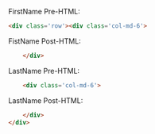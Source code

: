 FirstName Pre-HTML:
```HTML
<div class='row'><div class='col-md-6'>
```

FistName Post-HTML:
```HTML
    </div>
```

LastName Pre-HTML:
```HTML
    <div class='col-md-6'>
```

LastName Post-HTML:
```HTML
    </div>
</div>
```